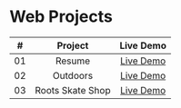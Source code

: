 # Web Projects

|  #  |            Project             | Live Demo |
| :-: | :----------------------------: | :-------: |
| 01  | Resume | [Live Demo](https://mjeddie.github.io/Web-Projects/Resume/index.html)  |
| 02  | Outdoors | [Live Demo](https://mjeddie.github.io/Web-Projects/Outdoors/index.html)  |
| 03  | Roots Skate Shop | [Live Demo](https://mjeddie.github.io/Web-Projects/RootsSkate/index.html)  |

